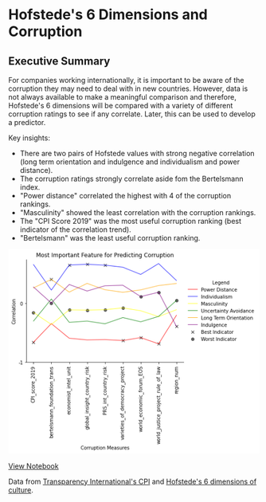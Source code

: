 # Hofstede's 6 Dimensions and Corruption
## Executive Summary

For companies working internationally, it is important to be aware of the corruption they may need to deal with in new countries. However, data is not always available to make a meaningful comparison and therefore, Hofstede's 6 dimensions will be compared with a variety of different corruption ratings to see if any correlate. Later, this can be used to develop a predictor.

Key insights:

- There are two pairs of Hofstede values with strong negative correlation (long term orientation and indulgence and individualism and power distance).
- The corruption ratings strongly correlate aside fom the Bertelsmann index.
- "Power distance" correlated the highest with 4 of the corruption rankings.
- "Masculinity" showed the least correlation with the corruption rankings.
- The "CPI Score 2019" was the most useful corruption ranking (best indicator of the correlation trend).
- "Bertelsmann" was the least useful corruption ranking.

![Hofstede's 6 Dimensions and CPI correlation](corruption_features.png "Hofstede's 6 Dimensions and CPI correlation")

[View Notebook](https://github.com/mthorp363/culture_and_corruption/blob/master/Main.ipynb)

Data from [Transparency International's CPI](https://www.transparency.org/en/cpi/2019/results/table) and [Hofstede's 6 dimensions of culture](https://geerthofstede.com/research-and-vsm/dimension-data-matrix/).
